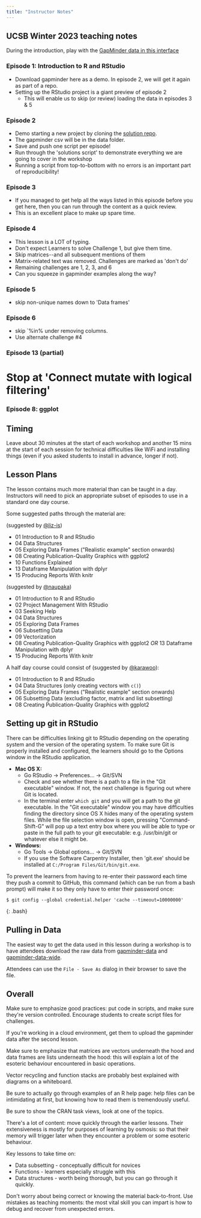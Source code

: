 ```yaml
---
title: "Instructor Notes"
---
```


## UCSB Winter 2023 teaching notes

During the introduction, play with the 
[GapMinder data in this interface](https://www.gapminder.org/resources/)

### Episode 1: Introduction to R and RStudio
* Download gapminder here as a demo. In episode 2, 
  we will get it again as part of a repo.
* Setting up the RStudio project is a giant preview of episode 2
  *  This will enable us to skip (or review) loading the data in episodes 3 & 5


### Episode 2
* Demo starting a new project by cloning the [solution 
  repo](https://github.com/jonjab/r-gapminder-solutions). 
* The gapminder csv will be in the data folder. 
* Save and push one script per episode!
* Run through the 'solutions script' to demonstrate everything
  we are going to cover in the workshop
* Running a script from top-to-bottom with no errors 
  is an important part of reproducibility!

### Episode 3
* If you managed to get help all the ways listed
  in this episode before you get here, then you can
  run through the content as a quick review.
* This is an excellent place to make up spare time.

### Episode 4

* This lesson is a LOT of typing.
* Don't expect Learners to solve Challenge 1, but give them time.
* Skip matrices--and all subsequent mentions of them
* Matrix-related text was removed. Challenges are marked as 'don't do'
* Remaining challenges are 1, 2, 3, and 6
* Can you squeeze in gapminder examples along the way?

### Episode 5
* skip non-unique names down to 'Data frames'


### Episode 6
* skip `%in% under removing columns.
* Use alternate challenge #4


### Episode 13 (partial)
# Stop at 'Connect mutate with logical filtering'

### Episode 8: ggplot


## Timing

Leave about 30 minutes at the start of each workshop and another 15 mins
at the start of each session for technical difficulties like WiFi and
installing things (even if you asked students to install in advance, longer if
not).

## Lesson Plans

The lesson contains much more material than can be taught in a day.
Instructors will need to pick an appropriate subset of episodes to use
in a standard one day course.

Some suggested paths through the material are:

(suggested by [@liz-is](https://github.com/swcarpentry/r-novice-gapminder/issues/104#issuecomment-276529213))

* 01 Introduction to R and RStudio
* 04 Data Structures
* 05 Exploring Data Frames ("Realistic example" section onwards)
* 08 Creating Publication-Quality Graphics with ggplot2
* 10 Functions Explained
* 13 Dataframe Manipulation with dplyr
* 15 Producing Reports With knitr

(suggested by [@naupaka](https://github.com/swcarpentry/r-novice-gapminder/issues/104#issuecomment-312547509))
* 01 Introduction to R and RStudio
* 02 Project Management With RStudio
* 03 Seeking Help
* 04 Data Structures
* 05 Exploring Data Frames
* 06 Subsetting Data
* 09 Vectorization
* 08 Creating Publication-Quality Graphics with ggplot2 *OR*
  13 Dataframe Manipulation with dplyr
* 15 Producing Reports With knitr

A half day course could consist of (suggested by [@karawoo](https://github.com/swcarpentry/r-novice-gapminder/issues/104#issuecomment-277599864)):

* 01 Introduction to R and RStudio
* 04 Data Structures (only creating vectors with `c()`)
* 05 Exploring Data Frames ("Realistic example" section onwards)
* 06 Subsetting Data (excluding factor, matrix and list subsetting)
* 08 Creating Publication-Quality Graphics with ggplot2

## Setting up git in RStudio

There can be difficulties linking git to RStudio depending on the
operating system and the version of the operating system. To make sure
Git is properly installed and configured, the learners should go to
the Options window in the RStudio application.

* **Mac OS X:**
  * Go RStudio -> Preferences... -> Git/SVN
  * Check and see whether there is a path to a file in the "Git executable" window. If not, the next challenge is figuring out where Git is located.
  * In the terminal enter `which git` and you will get a path to the git executable. In the "Git executable" window you may have difficulties finding the directory since OS X hides many of the operating system files. While the file selection window is open, pressing "Command-Shift-G" will pop up a text entry box where you will be able to type or paste in the full path to your git executable: e.g. /usr/bin/git or whatever else it might be.
* **Windows:**
  * Go Tools -> Global options... -> Git/SVN
  * If you use the Software Carpentry Installer, then 'git.exe' should be installed at `C:/Program Files/Git/bin/git.exe`.

To prevent the learners from having to re-enter their password each time they push a commit to GitHub, this command (which can be run from a bash prompt) will make it so they only have to enter their password once:

~~~
$ git config --global credential.helper 'cache --timeout=10000000'
~~~
{: .bash}

## Pulling in Data

The easiest way to get the data used in this lesson during a workshop is to have
attendees download the raw data from [gapminder-data][gapminder-data] and
[gapminder-data-wide][gapminder-data-wide].

Attendees can use the `File - Save As` dialog in their browser to save the file.

## Overall

Make sure to emphasize good practices: put code in scripts, and make
sure they're version controlled. Encourage students to create script
files for challenges.

If you're working in a cloud environment, get them to upload the
gapminder data after the second lesson.

Make sure to emphasize that matrices are vectors underneath the hood
and data frames are lists underneath the hood: this will explain a
lot of the esoteric behaviour encountered in basic operations.

Vector recycling and function stacks are probably best explained
with diagrams on a whiteboard.

Be sure to actually go through examples of an R help page: help files
can be intimidating at first, but knowing how to read them is tremendously
useful.

Be sure to show the CRAN task views, look at one of the topics.

There's a lot of content: move quickly through the earlier lessons. Their
extensiveness is mostly for purposes of learning by osmosis: so that their
memory will trigger later when they encounter a problem or some esoteric behaviour.

Key lessons to take time on:

* Data subsetting - conceptually difficult for novices
* Functions - learners especially struggle with this
* Data structures - worth being thorough, but you can go through it quickly.

Don't worry about being correct or knowing the material back-to-front. Use
mistakes as teaching moments: the most vital skill you can impart is how to
debug and recover from unexpected errors.

[gapminder-data]: https://raw.githubusercontent.com/swcarpentry/r-novice-gapminder/gh-pages/_episodes_rmd/data/gapminder_data.csv

[gapminder-data-wide]: https://raw.githubusercontent.com/swcarpentry/r-novice-gapminder/gh-pages/_episodes_rmd/data/gapminder_wide.csv
